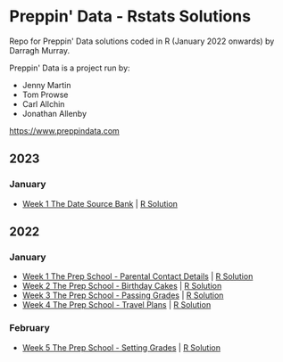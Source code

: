 <h1>Preppin' Data - Rstats Solutions</h1>

Repo for Preppin' Data solutions coded in R (January 2022 onwards) by Darragh Murray.

Preppin' Data is a project run by:

<ul>

<li>Jenny Martin</li>

<li>Tom Prowse</li>

<li>Carl Allchin</li>

<li>Jonathan Allenby</li>

</ul>

<https://www.preppindata.com>

<h2>2023</h2>

<h3>January</h3>

<ul>

<li><a href="https://preppindata.blogspot.com/2023/01/2023-week-1-data-source-bank.html">Week 1 The Date Source Bank</a> | <a href="https://github.com/dbmurray/preppin_data_rstats_chapter/blob/main/2023/2023.Wk1%20The%20Data%20Source%20Bank/rstats/2023.Wk%201%20Solution.R">R Solution</a></li>

</ul>

<h2>2022</h2>

<h3>January</h3>

<ul>

<li><a href="https://preppindata.blogspot.com/2022/01/2022-week-1-prep-school-parental.html">Week 1 The Prep School - Parental Contact Details</a> | <a href="https://github.com/dbmurray/preppin_data_rstats_chapter/blob/main/2022/2022.Wk1%20Parental%20Contact%20Details/2022.Wk%201%20Solution.R">R Solution</a></li>

<li><a href="https://preppindata.blogspot.com/2022/01/2022-week-2-prep-school-birthday-cakes.html">Week 2 The Prep School - Birthday Cakes</a> | <a href="https://github.com/dbmurray/preppin_data_rstats_chapter/blob/main/2022/2022.Wk2%20Birthday%20Cakes/2022.Wk%202%20Solution.R">R Solution</a></li>

<li><a href="https://preppindata.blogspot.com/2022/01/2022-week-3-prep-school-passing-grades.html">Week 3 The Prep School - Passing Grades</a> | <a href="https://github.com/dbmurray/preppin_data_rstats_chapter/blob/main/2022/2022.Wk3%20Passing%20Grades/2022.Wk%203%20Solution.R">R Solution</a></li>

<li><a href="https://preppindata.blogspot.com/2022/01/2022-week-4-prep-school-travel-plans.html">Week 4 The Prep School - Travel Plans</a> | <a href="https://github.com/dbmurray/preppin_data_rstats_chapter/blob/main/2022/2022.Wk4%20Travel%20Plans/2022.Wk%204%20Solution.R">R Solution</a></li>

</ul>

<h3>February</h3>

<ul>

<li><a href="https://preppindata.blogspot.com/2022/02/2022-week-5-prep-school-setting-grades.html">Week 5 The Prep School - Setting Grades</a> | <a href="https://github.com/dbmurray/preppin_data_rstats_chapter/blob/main/2022/2022.Wk5%20Setting%20Grades/2022.Wk%205%20Solution.R">R Solution</a></li>

</ul>
